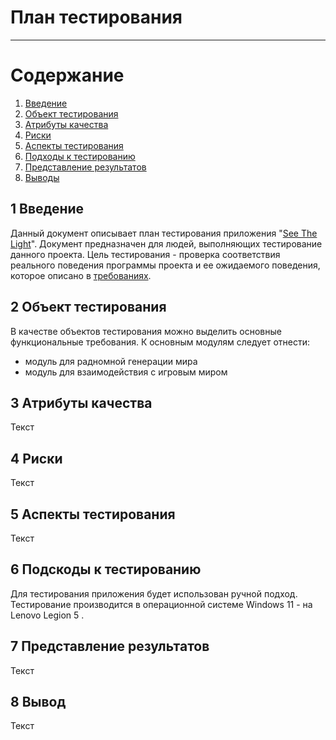 # План тестирования
---

# Содержание
1. [Введение](#intro)  
2. [Объект тестирования](#object)  
3. [Атрибуты качества](#attributes)  
4. [Риски](#risks)  
5. [Аспекты тестирования](#aspects)  
6. [Подходы к тестированию](#approaches)  
7. [Представление результатов](#results)  
8. [Выводы](#conclusion)  

<a name="intro"/>

## 1 Введение
Данный документ описывает план тестирования приложения "[See The Light](https://github.com/maxim265/See-the-Light/tree/main/SeeTheLight)". Документ предназначен для людей, выполняющих тестирование данного проекта. Цель тестирования - проверка соответствия реального поведения программы проекта и ее ожидаемого поведения, которое описано в [требованиях](https://github.com/maxim265/See-the-Light/blob/main/documentaion/SRS.md).

<a name="object"/>

## 2 Объект тестирования
В качестве объектов тестирования можно выделить основные функциональные требования. К основным модулям следует отнести:
* модуль для радномной генерации мира
* модуль для взаимодействия с игровым миром

<a name="attributes"/>

## 3 Атрибуты качества
Текст

<a name="risks"/>

## 4 Риски
Текст

<a name="aspects"/>

## 5 Аспекты тестирования
Текст

<a name="approaches"/>

## 6 Подскоды к тестированию
Для тестирования приложения будет использован ручной подход. Тестирование производится в операционной системе Windows 11 - на Lenovo Legion 5 .

<a name="results"/>

## 7 Представление результатов
Текст

<a name="conclusion"/>

## 8 Вывод
Текст


